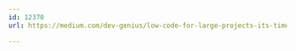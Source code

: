 ```yaml
---
id: 12370
url: https://medium.com/dev-genius/low-code-for-large-projects-its-time-aecd1f2ac2a7

---
```


